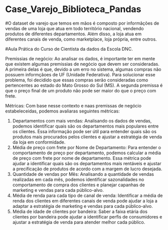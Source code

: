 # Case_Varejo_Biblioteca_Pandas

#O dataset de varejo que temos em mãos é composto por informãções de vendas de uma loja que atua em todo território nacional, vendendo produtos de diferentes departamentos. Além disso, a loja atua em diferentes canais de venda, como marketplace, loja própria, entre outros.

#Aula Prática do Curso de Cientista da dados da Escola DNC.

Premissias de negócio:
Ao analisar os dados, é importante ter em mente que existem algumas premissias de negócio que devem ser consideradas. A primeira delas é que, devido a um erro no sistema, algumas compras não possuem informçãoes de UF (Unidade Federativa). Para solucionar esse problema, foi decidido que essas compras serão consideradas como pertencentes ao estado do Mato Grosso do Sul (MS). A segunda premissa é que o preço final de um produto não pode ser maior do que o preço com frete.

Métricas:
Com base nesse contexto e naas premissas de negócio estabeleceidas, podemos avaliaras seguintes métricas:

1. Departamentos com mais vendas: Analisando os dados de vendas, podemos identificar quais são os departamentos mais populares entre os clientes. Essa informação pode ser útil para entender quais são os produtos mais procurados pelos clientes e ajustar a estratégia de venda da loja em conformidade.
2. Média de preço com frete por Nome de Departamento: Para entender o comportamento de preço por departamento, podemos calcular a média de preço com frete por nome de departamento. Essa métrica pode ajudar a identificar quais são os departamentos mais rentáveis e ajustar a precificação de produtos de acordo com a margem de lucro desejada.
3. Quantidade de vendas por Mês: Analisando a quantidade de vendas realizadas em cada mês, podemos identificar sazonalidades no comportamento de compra dos clientes e planejar capanhas de marketing e vendas para cada público-alvo.
4. Média de renda para cada tipo de canal de venda: Identificar a média de renda dos clientes em diferentes canais de venda pode ajudar a loja a adaptar a estratégia de marketing e vendas para cada público-alvo.
5. Média de idade de clientes por bandeira: Saber a faixa etária dos clientes por bandeira pode ajudar a identificar perfis de consumidores e ajustar a estratégia de venda para atender melhor cada público.
